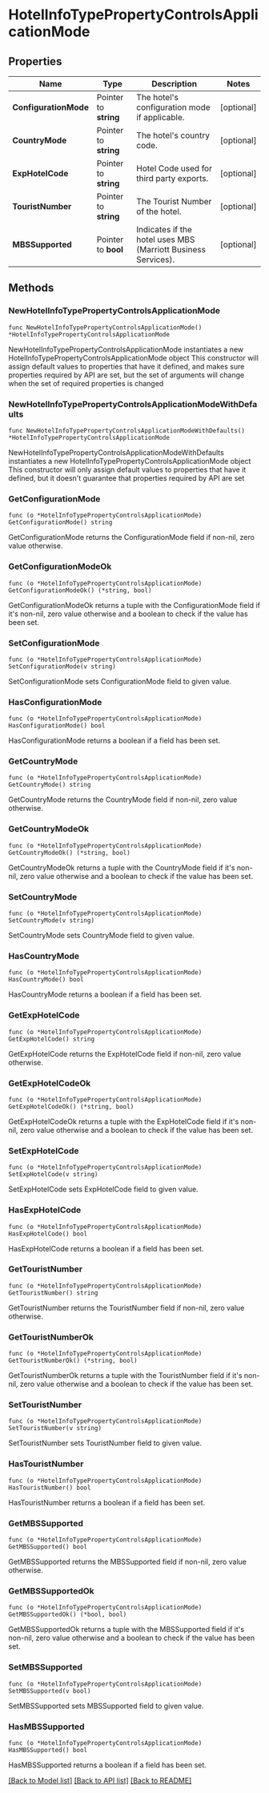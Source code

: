 # HotelInfoTypePropertyControlsApplicationMode

## Properties

Name | Type | Description | Notes
------------ | ------------- | ------------- | -------------
**ConfigurationMode** | Pointer to **string** | The hotel&#39;s configuration mode if applicable. | [optional] 
**CountryMode** | Pointer to **string** | The hotel&#39;s country code. | [optional] 
**ExpHotelCode** | Pointer to **string** | Hotel Code used for third party exports. | [optional] 
**TouristNumber** | Pointer to **string** | The Tourist Number of the hotel. | [optional] 
**MBSSupported** | Pointer to **bool** | Indicates if the hotel uses MBS (Marriott Business Services). | [optional] 

## Methods

### NewHotelInfoTypePropertyControlsApplicationMode

`func NewHotelInfoTypePropertyControlsApplicationMode() *HotelInfoTypePropertyControlsApplicationMode`

NewHotelInfoTypePropertyControlsApplicationMode instantiates a new HotelInfoTypePropertyControlsApplicationMode object
This constructor will assign default values to properties that have it defined,
and makes sure properties required by API are set, but the set of arguments
will change when the set of required properties is changed

### NewHotelInfoTypePropertyControlsApplicationModeWithDefaults

`func NewHotelInfoTypePropertyControlsApplicationModeWithDefaults() *HotelInfoTypePropertyControlsApplicationMode`

NewHotelInfoTypePropertyControlsApplicationModeWithDefaults instantiates a new HotelInfoTypePropertyControlsApplicationMode object
This constructor will only assign default values to properties that have it defined,
but it doesn't guarantee that properties required by API are set

### GetConfigurationMode

`func (o *HotelInfoTypePropertyControlsApplicationMode) GetConfigurationMode() string`

GetConfigurationMode returns the ConfigurationMode field if non-nil, zero value otherwise.

### GetConfigurationModeOk

`func (o *HotelInfoTypePropertyControlsApplicationMode) GetConfigurationModeOk() (*string, bool)`

GetConfigurationModeOk returns a tuple with the ConfigurationMode field if it's non-nil, zero value otherwise
and a boolean to check if the value has been set.

### SetConfigurationMode

`func (o *HotelInfoTypePropertyControlsApplicationMode) SetConfigurationMode(v string)`

SetConfigurationMode sets ConfigurationMode field to given value.

### HasConfigurationMode

`func (o *HotelInfoTypePropertyControlsApplicationMode) HasConfigurationMode() bool`

HasConfigurationMode returns a boolean if a field has been set.

### GetCountryMode

`func (o *HotelInfoTypePropertyControlsApplicationMode) GetCountryMode() string`

GetCountryMode returns the CountryMode field if non-nil, zero value otherwise.

### GetCountryModeOk

`func (o *HotelInfoTypePropertyControlsApplicationMode) GetCountryModeOk() (*string, bool)`

GetCountryModeOk returns a tuple with the CountryMode field if it's non-nil, zero value otherwise
and a boolean to check if the value has been set.

### SetCountryMode

`func (o *HotelInfoTypePropertyControlsApplicationMode) SetCountryMode(v string)`

SetCountryMode sets CountryMode field to given value.

### HasCountryMode

`func (o *HotelInfoTypePropertyControlsApplicationMode) HasCountryMode() bool`

HasCountryMode returns a boolean if a field has been set.

### GetExpHotelCode

`func (o *HotelInfoTypePropertyControlsApplicationMode) GetExpHotelCode() string`

GetExpHotelCode returns the ExpHotelCode field if non-nil, zero value otherwise.

### GetExpHotelCodeOk

`func (o *HotelInfoTypePropertyControlsApplicationMode) GetExpHotelCodeOk() (*string, bool)`

GetExpHotelCodeOk returns a tuple with the ExpHotelCode field if it's non-nil, zero value otherwise
and a boolean to check if the value has been set.

### SetExpHotelCode

`func (o *HotelInfoTypePropertyControlsApplicationMode) SetExpHotelCode(v string)`

SetExpHotelCode sets ExpHotelCode field to given value.

### HasExpHotelCode

`func (o *HotelInfoTypePropertyControlsApplicationMode) HasExpHotelCode() bool`

HasExpHotelCode returns a boolean if a field has been set.

### GetTouristNumber

`func (o *HotelInfoTypePropertyControlsApplicationMode) GetTouristNumber() string`

GetTouristNumber returns the TouristNumber field if non-nil, zero value otherwise.

### GetTouristNumberOk

`func (o *HotelInfoTypePropertyControlsApplicationMode) GetTouristNumberOk() (*string, bool)`

GetTouristNumberOk returns a tuple with the TouristNumber field if it's non-nil, zero value otherwise
and a boolean to check if the value has been set.

### SetTouristNumber

`func (o *HotelInfoTypePropertyControlsApplicationMode) SetTouristNumber(v string)`

SetTouristNumber sets TouristNumber field to given value.

### HasTouristNumber

`func (o *HotelInfoTypePropertyControlsApplicationMode) HasTouristNumber() bool`

HasTouristNumber returns a boolean if a field has been set.

### GetMBSSupported

`func (o *HotelInfoTypePropertyControlsApplicationMode) GetMBSSupported() bool`

GetMBSSupported returns the MBSSupported field if non-nil, zero value otherwise.

### GetMBSSupportedOk

`func (o *HotelInfoTypePropertyControlsApplicationMode) GetMBSSupportedOk() (*bool, bool)`

GetMBSSupportedOk returns a tuple with the MBSSupported field if it's non-nil, zero value otherwise
and a boolean to check if the value has been set.

### SetMBSSupported

`func (o *HotelInfoTypePropertyControlsApplicationMode) SetMBSSupported(v bool)`

SetMBSSupported sets MBSSupported field to given value.

### HasMBSSupported

`func (o *HotelInfoTypePropertyControlsApplicationMode) HasMBSSupported() bool`

HasMBSSupported returns a boolean if a field has been set.


[[Back to Model list]](../README.md#documentation-for-models) [[Back to API list]](../README.md#documentation-for-api-endpoints) [[Back to README]](../README.md)


